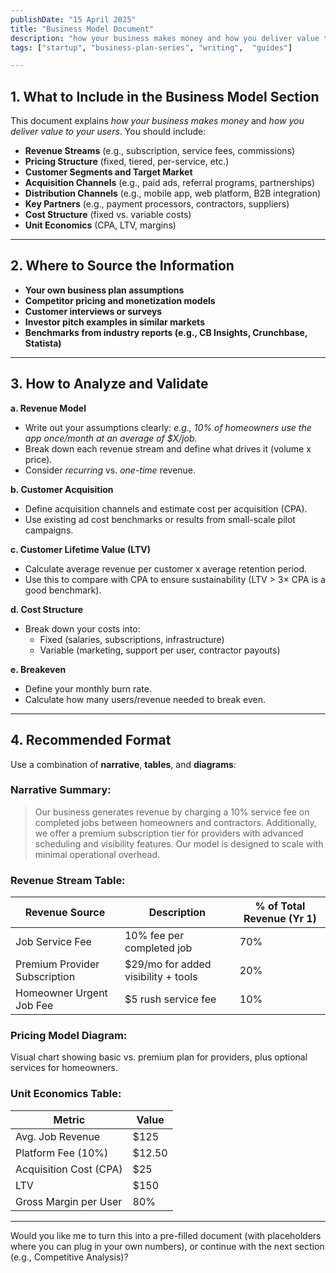 ```yaml
---
publishDate: "15 April 2025"
title: "Business Model Document"
description: "how your business makes money and how you deliver value to your users"
tags: ["startup", "business-plan-series", "writing",  "guides"]

---
```

## **1. What to Include in the Business Model Section**

This document explains *how your business makes money* and *how you deliver value to your users*. You should include:

- **Revenue Streams** (e.g., subscription, service fees, commissions)
- **Pricing Structure** (fixed, tiered, per-service, etc.)
- **Customer Segments and Target Market**
- **Acquisition Channels** (e.g., paid ads, referral programs, partnerships)
- **Distribution Channels** (e.g., mobile app, web platform, B2B integration)
- **Key Partners** (e.g., payment processors, contractors, suppliers)
- **Cost Structure** (fixed vs. variable costs)
- **Unit Economics** (CPA, LTV, margins)

---

## **2. Where to Source the Information**

- **Your own business plan assumptions**
- **Competitor pricing and monetization models**
- **Customer interviews or surveys**
- **Investor pitch examples in similar markets**
- **Benchmarks from industry reports (e.g., CB Insights, Crunchbase, Statista)**

---

## **3. How to Analyze and Validate**

**a. Revenue Model**
- Write out your assumptions clearly: *e.g., 10% of homeowners use the app once/month at an average of $X/job.*
- Break down each revenue stream and define what drives it (volume x price).
- Consider *recurring* vs. *one-time* revenue.

**b. Customer Acquisition**
- Define acquisition channels and estimate cost per acquisition (CPA).
- Use existing ad cost benchmarks or results from small-scale pilot campaigns.

**c. Customer Lifetime Value (LTV)**
- Calculate average revenue per customer x average retention period.
- Use this to compare with CPA to ensure sustainability (LTV > 3× CPA is a good benchmark).

**d. Cost Structure**
- Break down your costs into:
  - Fixed (salaries, subscriptions, infrastructure)
  - Variable (marketing, support per user, contractor payouts)

**e. Breakeven**
- Define your monthly burn rate.
- Calculate how many users/revenue needed to break even.

---

## **4. Recommended Format**

Use a combination of **narrative**, **tables**, and **diagrams**:

### Narrative Summary:
> Our business generates revenue by charging a 10% service fee on completed jobs between homeowners and contractors. Additionally, we offer a premium subscription tier for providers with advanced scheduling and visibility features. Our model is designed to scale with minimal operational overhead.

### Revenue Stream Table:
| Revenue Source             | Description                                 | % of Total Revenue (Yr 1) |
|----------------------------|---------------------------------------------|----------------------------|
| Job Service Fee            | 10% fee per completed job                   | 70%                        |
| Premium Provider Subscription | $29/mo for added visibility + tools        | 20%                        |
| Homeowner Urgent Job Fee   | $5 rush service fee                         | 10%                        |

### Pricing Model Diagram:
Visual chart showing basic vs. premium plan for providers, plus optional services for homeowners.

### Unit Economics Table:
| Metric                     | Value                   |
|----------------------------|--------------------------|
| Avg. Job Revenue           | $125                     |
| Platform Fee (10%)         | $12.50                   |
| Acquisition Cost (CPA)     | $25                      |
| LTV                        | $150                     |
| Gross Margin per User      | 80%                      |

---

Would you like me to turn this into a pre-filled document (with placeholders where you can plug in your own numbers), or continue with the next section (e.g., Competitive Analysis)?
